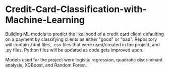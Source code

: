 # Credit-Card-Classification-with-Machine-Learning

Building ML models to predict the likelihood of a credit card client defaulting on a payment by classifying clients as either "good" or "bad". Repository will contain .html files, .csv files that were used/created in the project, and .py files. Python files will be updated as code gets improved upon.

Models used for the project were logistic regression, quadratic discriminant analysis, XGBoost, and Random Forest.
